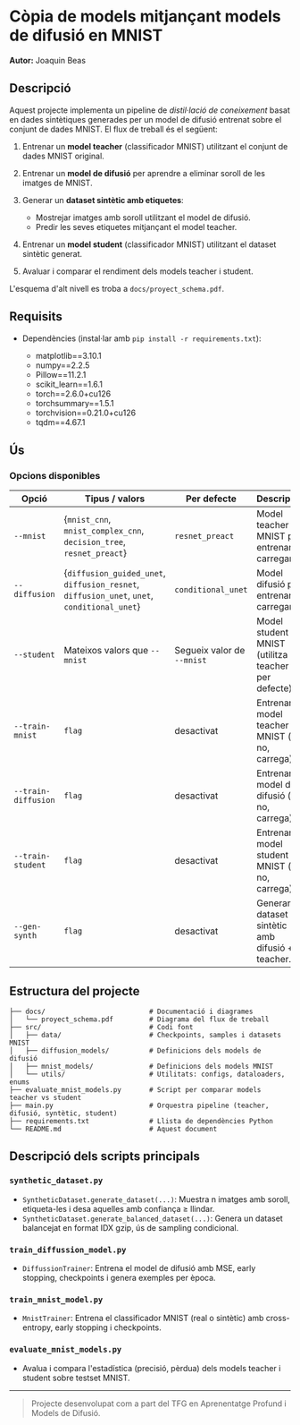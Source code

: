 # Còpia de models mitjançant models de difusió en MNIST

**Autor:** Joaquin Beas

## Descripció

Aquest projecte implementa un pipeline de *distil·lació de coneixement* basat en dades sintètiques generades per un model de difusió entrenat sobre el conjunt de dades MNIST. El flux de treball és el següent:

1. Entrenar un **model teacher** (classificador MNIST) utilitzant el conjunt de dades MNIST original.
2. Entrenar un **model de difusió** per aprendre a eliminar soroll de les imatges de MNIST.
3. Generar un **dataset sintètic amb etiquetes**:

   * Mostrejar imatges amb soroll utilitzant el model de difusió.
   * Predir les seves etiquetes mitjançant el model teacher.
4. Entrenar un **model student** (classificador MNIST) utilitzant el dataset sintètic generat.
5. Avaluar i comparar el rendiment dels models teacher i student.

L'esquema d'alt nivell es troba a `docs/proyect_schema.pdf`.

## Requisits

* Dependències (instal·lar amb `pip install -r requirements.txt`):

  * matplotlib==3.10.1
  * numpy==2.2.5
  * Pillow==11.2.1
  * scikit\_learn==1.6.1
  * torch==2.6.0+cu126
  * torchsummary==1.5.1
  * torchvision==0.21.0+cu126
  * tqdm==4.67.1

## Ús

### Opcions disponibles

| Opció               | Tipus / valors                                                                              | Per defecte                | Descripció                                          |
| ------------------- | ------------------------------------------------------------------------------------------- | -------------------------- | --------------------------------------------------- |
| `--mnist`           | {`mnist_cnn`, `mnist_complex_cnn`, `decision_tree`, `resnet_preact`}                        | `resnet_preact`            | Model teacher MNIST per entrenar o carregar.        |
| `--diffusion`       | {`diffusion_guided_unet`, `diffusion_resnet`, `diffusion_unet`, `unet`, `conditional_unet`} | `conditional_unet`         | Model difusió per entrenar o carregar.              |
| `--student`         | Mateixos valors que `--mnist`                                                               | Segueix valor de `--mnist` | Model student MNIST (utilitza teacher per defecte). |
| `--train-mnist`     | `flag`                                                                                      | desactivat                 | Entrenar el model teacher MNIST (si no, carrega).   |
| `--train-diffusion` | `flag`                                                                                      | desactivat                 | Entrenar el model de difusió (si no, carrega).      |
| `--train-student`   | `flag`                                                                                      | desactivat                 | Entrenar el model student MNIST (si no, carrega).   |
| `--gen-synth`       | `flag`                                                                                      | desactivat                 | Generar dataset sintètic amb difusió + teacher.     |

## Estructura del projecte

```plain
├── docs/                          # Documentació i diagrames
│   └── proyect_schema.pdf         # Diagrama del flux de treball
├── src/                           # Codi font
│   ├── data/                      # Checkpoints, samples i datasets MNIST
│   ├── diffusion_models/          # Definicions dels models de difusió
│   ├── mnist_models/              # Definicions dels models MNIST
│   └── utils/                     # Utilitats: configs, dataloaders, enums
├── evaluate_mnist_models.py       # Script per comparar models teacher vs student
├── main.py                        # Orquestra pipeline (teacher, difusió, syntètic, student)
├── requirements.txt               # Llista de dependències Python
└── README.md                      # Aquest document
```

## Descripció dels scripts principals

### `synthetic_dataset.py`

* `SyntheticDataset.generate_dataset(...)`: Muestra n imatges amb soroll, etiqueta-les i desa aquelles amb confiança ≥ llindar.
* `SyntheticDataset.generate_balanced_dataset(...)`: Genera un dataset balancejat en format IDX gzip, ús de sampling condicional.

### `train_diffussion_model.py`

* `DiffussionTrainer`: Entrena el model de difusió amb MSE, early stopping, checkpoints i genera exemples per època.

### `train_mnist_model.py`

* `MnistTrainer`: Entrena el classificador MNIST (real o sintètic) amb cross-entropy, early stopping i checkpoints.

### `evaluate_mnist_models.py`

* Avalua i compara l'estadística (precisió, pèrdua) dels models teacher i student sobre testset MNIST.

---

> Projecte desenvolupat com a part del TFG en Aprenentatge Profund i Models de Difusió.
